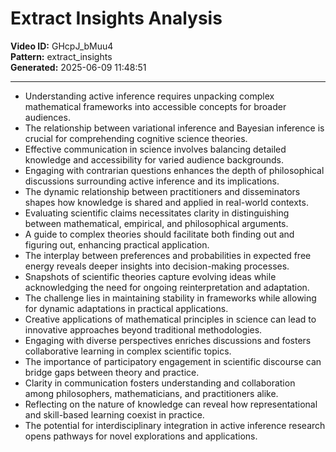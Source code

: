 # Extract Insights Analysis

**Video ID:** GHcpJ_bMuu4  
**Pattern:** extract_insights  
**Generated:** 2025-06-09 11:48:51  

---

- Understanding active inference requires unpacking complex mathematical frameworks into accessible concepts for broader audiences.
- The relationship between variational inference and Bayesian inference is crucial for comprehending cognitive science theories.
- Effective communication in science involves balancing detailed knowledge and accessibility for varied audience backgrounds.
- Engaging with contrarian questions enhances the depth of philosophical discussions surrounding active inference and its implications.
- The dynamic relationship between practitioners and disseminators shapes how knowledge is shared and applied in real-world contexts.
- Evaluating scientific claims necessitates clarity in distinguishing between mathematical, empirical, and philosophical arguments.
- A guide to complex theories should facilitate both finding out and figuring out, enhancing practical application.
- The interplay between preferences and probabilities in expected free energy reveals deeper insights into decision-making processes.
- Snapshots of scientific theories capture evolving ideas while acknowledging the need for ongoing reinterpretation and adaptation.
- The challenge lies in maintaining stability in frameworks while allowing for dynamic adaptations in practical applications.
- Creative applications of mathematical principles in science can lead to innovative approaches beyond traditional methodologies.
- Engaging with diverse perspectives enriches discussions and fosters collaborative learning in complex scientific topics.
- The importance of participatory engagement in scientific discourse can bridge gaps between theory and practice.
- Clarity in communication fosters understanding and collaboration among philosophers, mathematicians, and practitioners alike.
- Reflecting on the nature of knowledge can reveal how representational and skill-based learning coexist in practice.
- The potential for interdisciplinary integration in active inference research opens pathways for novel explorations and applications.
